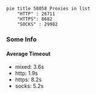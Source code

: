 
```mermaid
pie title 58058 Proxies in list
    "HTTP" : 26711
    "HTTPS": 8682
    "SOCKS" : 29982
```

### Some Info
#### Average Timeout

- mixed: 3.6s
- http: 1.9s
- https: 8.2s
- socks: 5.2s